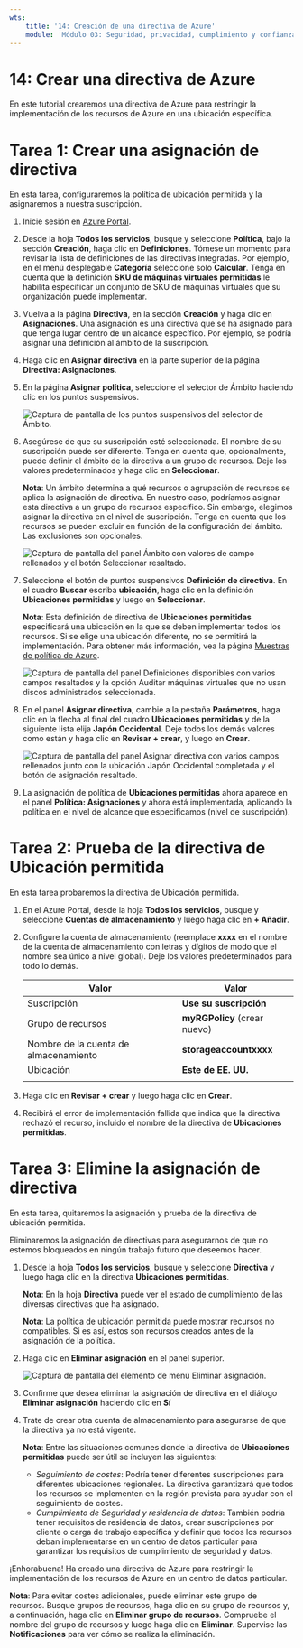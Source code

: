```yaml
---
wts:
    title: '14: Creación de una directiva de Azure'
    module: 'Módulo 03: Seguridad, privacidad, cumplimiento y confianza'
---
```

# 14: Crear una directiva de Azure

En este tutorial crearemos una directiva de Azure para restringir la implementación de los recursos de Azure en una ubicación específica.

# Tarea 1: Crear una asignación de directiva

En esta tarea, configuraremos la política de ubicación permitida y la asignaremos a nuestra suscripción. 

1. Inicie sesión en [Azure Portal](https://portal.azure.com).

2. Desde la hoja **Todos los servicios**, busque y seleccione **Política**, bajo la sección **Creación**, haga clic en **Definiciones**.  Tómese un momento para revisar la lista de definiciones de las directivas integradas. Por ejemplo, en el menú desplegable **Categoría** seleccione solo **Calcular**. Tenga en cuenta que la definición **SKU de máquinas virtuales permitidas** le habilita especificar un conjunto de SKU de máquinas virtuales que su organización puede implementar.

3. Vuelva a la página **Directiva**, en la sección **Creación** y haga clic en **Asignaciones**. Una asignación es una directiva que se ha asignado para que tenga lugar dentro de un alcance específico. Por ejemplo, se podría asignar una definición al ámbito de la suscripción. 

4. Haga clic en **Asignar directiva** en la parte superior de la página **Directiva: Asignaciones**.

5. En la página **Asignar política**, seleccione el selector de Ámbito haciendo clic en los puntos suspensivos.

    ![Captura de pantalla de los puntos suspensivos del selector de Ámbito.](../images/1401.png)

6. Asegúrese de que su suscripción esté seleccionada. El nombre de su suscripción puede ser diferente. Tenga en cuenta que, opcionalmente, puede definir el ámbito de la directiva a un grupo de recursos. Deje los valores predeterminados y haga clic en **Seleccionar**. 

    **Nota**: Un ámbito determina a qué recursos o agrupación de recursos se aplica la asignación de directiva. En nuestro caso, podríamos asignar esta directiva a un grupo de recursos específico. Sin embargo, elegimos asignar la directiva en el nivel de suscripción. Tenga en cuenta que los recursos se pueden excluir en función de la configuración del ámbito. Las exclusiones son opcionales.

    ![Captura de pantalla del panel Ámbito con valores de campo rellenados y el botón Seleccionar resaltado. ](../images/1402.png)

7. Seleccione el botón de puntos suspensivos **Definición de directiva**. En el cuadro **Buscar** escriba **ubicación**, haga clic en la definición **Ubicaciones permitidas** y luego en **Seleccionar**.

    **Nota**: Esta definición de directiva de **Ubicaciones permitidas** especificará una ubicación en la que se deben implementar todos los recursos. Si se elige una ubicación diferente, no se permitirá la implementación. Para obtener más información, vea la página [Muestras de política de Azure](https://docs.microsoft.com/es-es/azure/governance/policy/samples/index).

   ![Captura de pantalla del panel Definiciones disponibles con varios campos resaltados y la opción Auditar máquinas virtuales que no usan discos administrados seleccionada.](../images/1403.png)

8.  En el panel **Asignar directiva**, cambie a la pestaña **Parámetros**, haga clic en la flecha al final del cuadro **Ubicaciones permitidas** y de la siguiente lista elija **Japón Occidental**. Deje todos los demás valores como están y haga clic en **Revisar + crear**, y luego en **Crear**.

    ![Captura de pantalla del panel Asignar directiva con varios campos rellenados junto con la ubicación Japón Occidental completada y el botón de asignación resaltado.](../images/1404.png)

9. La asignación de política de **Ubicaciones permitidas** ahora aparece en el panel **Política: Asignaciones** y ahora está implementada, aplicando la política en el nivel de alcance que especificamos (nivel de suscripción).

# Tarea 2: Prueba de la directiva de Ubicación permitida

En esta tarea probaremos la directiva de Ubicación permitida. 

1. En el Azure Portal, desde la hoja **Todos los servicios**, busque y seleccione **Cuentas de almacenamiento** y luego haga clic en **+ Añadir**.

2. Configure la cuenta de almacenamiento (reemplace **xxxx** en el nombre de la cuenta de almacenamiento con letras y dígitos de modo que el nombre sea único a nivel global). Deje los valores predeterminados para todo lo demás. 

    | Valor | Valor | 
    | --- | --- |
    | Suscripción | **Use su suscripción** |
    | Grupo de recursos | **myRGPolicy** (crear nuevo) |
    | Nombre de la cuenta de almacenamiento | **storageaccountxxxx** |
    | Ubicación | **Este de EE. UU.** |
    | | |

3. Haga clic en **Revisar + crear** y luego haga clic en **Crear**. 

4. Recibirá el error de implementación fallida que indica que la directiva rechazó el recurso, incluido el nombre de la directiva de **Ubicaciones permitidas**.

# Tarea 3: Elimine la asignación de directiva

En esta tarea, quitaremos la asignación y prueba de la directiva de ubicación permitida. 

Eliminaremos la asignación de directivas para asegurarnos de que no estemos bloqueados en ningún trabajo futuro que deseemos hacer.

1. Desde la hoja **Todos los servicios**, busque y seleccione **Directiva** y luego haga clic en la directiva **Ubicaciones permitidas**.

    **Nota**: En la hoja **Directiva** puede ver el estado de cumplimiento de las diversas directivas que ha asignado.

    **Nota**: La política de ubicación permitida puede mostrar recursos no compatibles. Si es así, estos son recursos creados antes de la asignación de la política.

2. Haga clic en **Eliminar asignación** en el panel superior.

   ![Captura de pantalla del elemento de menú Eliminar asignación.](../images/1407.png)

3. Confirme que desea eliminar la asignación de directiva en el diálogo **Eliminar asignación** haciendo clic en **Sí**

4. Trate de crear otra cuenta de almacenamiento para asegurarse de que la directiva ya no está vigente.

    **Nota**: Entre las situaciones comunes donde la directiva de **Ubicaciones permitidas** puede ser útil se incluyen las siguientes: 
    - *Seguimiento de costes*: Podría tener diferentes suscripciones para diferentes ubicaciones regionales. La directiva garantizará que todos los recursos se implementen en la región prevista para ayudar con el seguimiento de costes. 
    - *Cumplimiento de Seguridad y residencia de datos*: También podría tener requisitos de residencia de datos, crear suscripciones por cliente o carga de trabajo específica y definir que todos los recursos deban implementarse en un centro de datos particular para garantizar los requisitos de cumplimiento de seguridad y datos.

¡Enhorabuena! Ha creado una directiva de Azure para restringir la implementación de los recursos de Azure en un centro de datos particular.

**Nota**: Para evitar costes adicionales, puede eliminar este grupo de recursos. Busque grupos de recursos, haga clic en su grupo de recursos y, a continuación, haga clic en **Eliminar grupo de recursos**. Compruebe el nombre del grupo de recursos y luego haga clic en **Eliminar**. Supervise las **Notificaciones** para ver cómo se realiza la eliminación.
